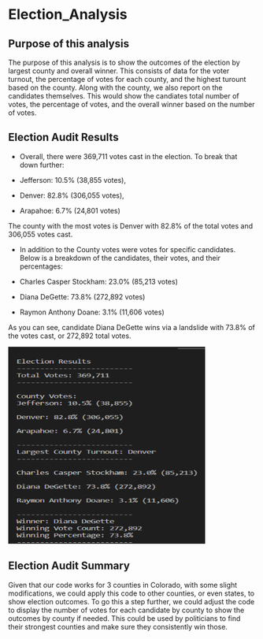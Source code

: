 # Election_Analysis

## Purpose of this analysis

The purpose of this analysis is to show the outcomes of the election by largest county and overall winner. This consists of data for the voter turnout, the percentage of votes for each county, and the highest turount based on the county. Along with the county, we also report on the candidates themselves. This would show the candiates total number of votes, the percentage of votes, and the overall winner based on the number of votes. 

## Election Audit Results

* Overall, there were 369,711 votes cast in the election. To break that down further:

* Jefferson: 10.5% (38,855 votes),
* Denver: 82.8% (306,055 votes), 
* Arapahoe: 6.7% (24,801 votes)

The county with the most votes is Denver with 82.8% of the total votes and 306,055 votes cast.

* In addition to the County votes were votes for specific candidates. Below is a breakdown of the candidates, their votes, and their percentages:

* Charles Casper Stockham: 23.0% (85,213 votes)
* Diana DeGette: 73.8% (272,892 votes)
* Raymon Anthony Doane: 3.1% (11,606 votes)

As you can see, candidate Diana DeGette wins via a landslide with 73.8% of the votes cast, or 272,892 total votes.

<img src="https://github.com/Ampickett/Election_Analysis/blob/main/Election%20Results.png?raw=true" width="400" height='400'>

## Election Audit Summary

Given that our code works for 3 counties in Colorado, with some slight modifications, we could apply this code to other counties, or even states, to show election outcomes. To go this a step further, we could adjust the code to display the number of votes for each candidate by county to show the outcomes by county if needed. This could be used by politicians to find their strongest counties and make sure they consistently win those. 
